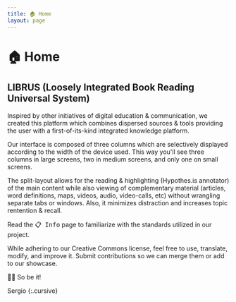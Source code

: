 ```yaml
---
title: 🏠 Home
layout: page
---
```


# 🏠 Home

## LIBRUS (Loosely Integrated Book Reading Universal System)

Inspired by other initiatives of digital education & communication, we created this platform which combines dispersed sources & tools providing the user with a first-of-its-kind integrated knowledge platform. 

Our interface is composed of three columns which are selectively displayed according to the width of the device used. This way you'll see three columns in large screens, two in medium screens, and only one on small screens.

The split-layout allows for the reading & highlighting (Hypothes.is annotator) of the main content while also viewing of complementary material (articles, word definitions, maps, videos, audio, video-calls, etc) without wrangling separate tabs or windows. Also, it minimizes distraction and increases topic rentention & recall.

Read the <kbd>📋 Info</kbd> page to familiarize with the standards utilized in our project.

While adhering to our Creative Commons license, feel free to use, translate, modify, and improve it. Submit contributions so we can merge them or add to our showcase.

🙏🏼 So be it!  

Sergio
{:.cursive}

<p>&nbsp;</p>
<p>&nbsp;</p>
<p>&nbsp;</p>